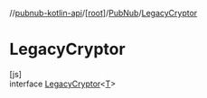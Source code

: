 //[pubnub-kotlin-api](../../../../index.md)/[[root]](../../index.md)/[PubNub](../index.md)/[LegacyCryptor](index.md)

# LegacyCryptor

[js]\
interface [LegacyCryptor](index.md)&lt;[T](index.md)&gt;
